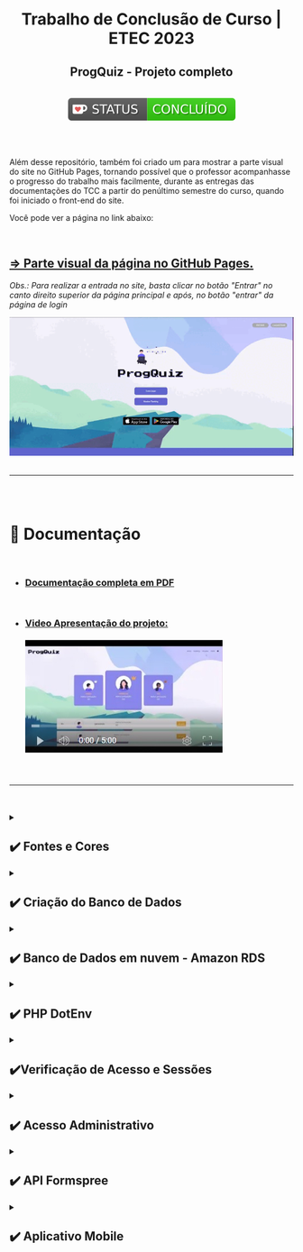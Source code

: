 <center>

# Trabalho de Conclusão de Curso | ETEC 2023

## ProgQuiz - Projeto completo 

<br>

<img src="./src/assets/imgs/readme/green.svg">

</center>

<br><br>

Além desse repositório, também foi criado um para mostrar a parte visual do site no GitHub Pages, tornando possível que o professor acompanhasse o progresso do trabalho mais facilmente, durante as entregas das documentações do TCC a partir do penúltimo semestre do curso, quando foi iniciado o front-end do site.

Você pode ver a página no link abaixo: 

<br>

## [⇒ Parte visual da página no GitHub Pages.](https://geovanaborba.github.io/TCC-website/)

*Obs.: Para realizar a entrada no site, basta clicar no botão "Entrar" no canto direito superior da página principal e após, no botão "entrar" da página de login*

<center><img src="./src/assets/imgs/readme/gif_index.gif"></center>

<br>

<hr>

<br><br>

# 📂 Documentação

<br>

<h3>

* [Documentação completa em PDF](https://github.com/geovanaborba/TCC-website--complete_code/blob/main/src/assets/TCC-2023_ETEC_Desenv_de_Sistemas.pdf)

<br>

* [Video Apresentação do projeto: <br><br> <img src="./src/assets/imgs/readme/mini-youtube.jpg">](https://youtu.be/1Eu8CQ3AOLA)

<br>
</h3>

<hr>
<br><br>

</details> 


<details>
<summary><h2> ✔️ Fontes e Cores </h2></summary>

<hr>
<br><br>

* [Poppins](https://fonts.google.com/specimen/Poppins?query=poppins)

* [Press Start 2P](https://fonts.google.com/specimen/Press+Start+2P?query=press+start)

<br>

    --lilas: #8888EA;
    --laranja: #FCA82F;
    --roxo: #6066D0;
    --cinza-escuro: #535050;

<br>

<hr>
<br><br>

</details>



<details>
<summary><h2> ✔️ Criação do Banco de Dados </h2></summary>

<hr>
<br><br>


Inicialmente, para a fase de testes do banco de dados, foi utilizada a ferramenta **USBWebServer** para a criação do banco de dados. 

Ela é gratuita e é possível realizar o download por meio do link: <https://usbwebserver.yura.mk.ua/>

<br>

Entretanto, ao decorrer do projeto, passamos a utilizar o Workbench, visto que o banco de dados foi implantado em mecanismo mySQL no [Amazon RDS](https://aws.amazon.com/pt/rds/): Um serviço da web que facilita a configuração e operação de banco de dados em nuvem AWS, tornando possível que todos do grupo do TCC utilizassem o mesmo BD.  

Dessa forma, as variáveis de conexão ficarão invisíveis por questões de segurança.

<br>

<hr>

### Variáveis de conexão se utilizado USBWebServer

    $servername = 'localhost';
    $username = 'root';
    $password = 'usbw';
    $database = 'tcc';

<br>

### Criação do Database e tabela para o cadastro e login no site: 

<br>

    create database tcc
    CHARACTER SET utf8
    COLLATE utf8_general_ci;

    create table cadastro (
        usuario_id int (10) NOT NULL AUTO_INCREMENT,
        nome varchar (90) NOT NULL,
        username varchar (20) NOT NULL,
        email varchar (90) NOT NULL,
        senha varchar (30) NOT NULL,
        pontuacao int(11) NOT NULL,
        constraint pk_cadastro primary key (usuario_id),
        constraint uk_cad_name unique key (username),
        constraint uk_cad_email unique key (email)
    );


<br><br>
» As chaves únicas criadas (username e email), farão com que o usuário não consiga fazer um novo cadastro caso o username ou email já estejam no banco de dados. 

<br>

» Além disso, para cada usuário cadastrado é gerado um ID de usuário dentro do banco de dados, através do Auto_Increment, para que cada usuário possa ser identificado por um código próprio. 

<br>

» A chave pontuacao servirá para que posteriormente, o usuário possa ser inserido no ranking do site. Conforme seus acertos no quiz, os pontos irão aumentando através de funções inseridas no código. O valor inicial de pontos ao criar a conta é '0'. 

<br>

**Obs.:** O CHARACTER SET utf8 COLLATE utf8_general_ci irá alterar o agrupamento dos elementos. 

*"Um agrupamento MySQL é um conjunto bem definido de regras que são usadas para comparar caracteres de um determinado conjunto de caracteres usando sua codificação correspondente."* [Fonte: Acervo Lima](https://acervolima.com/o-que-e-agrupamento-e-conjunto-de-caracteres-no-mysql/#:~:text=Um%20agrupamento%20MySQL%20%C3%A9%20um,caracteres%20usando%20sua%20codifica%C3%A7%C3%A3o%20correspondente.)

<br>

<center><img src="./src/assets/imgs/readme/estrutura_BD.png"></center>

<br>

<hr>

<br><br>

## Banco de Dados em funcionamento 

<br><br>

<img src="./src/assets/imgs/readme/funcionamento-cadastro.png">

<br>

*Img 1 e 2: O usuário preenche seus dados e é direcionado para a tela de confirmação. Ao clicar no botão, é encaminhado à tela de início do site.*

<br>

*Img 3: Print do banco de dados, logo após o registro do usuário teste1.*

<br><br>

<hr>

<br><br>

## ✔️ Tabela de Pontuação e Adição de perguntas e alternativas no BD
<br>

<br>
---- Criação da Tabela Questions. Nela as questões do quiz ficarão salvas e seguras para que o usuário não as acesse antes de responder o quiz. 

    create table questions ( 
	id_question int(3) not null auto_increment, 
	question varchar(256) not null, 
	primary key (id_question) 
    );
<br>

<br>
----- Criação da tabela Alternativas. Assim como a Questions, deixará as alternativas seguras no BD para o usuário não visualizá-las.

    create table alternativas (
	id_question int(3) not null auto_increment, 
	alternativa_a varchar(256) not null, 
	alternativa_b varchar(256) not null, 
	alternativa_c varchar(256) not null, 
	alternativa_d varchar(256) not null, 
	FOREIGN KEY (id_question) REFERENCES questions (id_question) 
    );

<br><br>

<hr>
<br><br>

</details>


<details>
<summary><h2>✔️ Banco de Dados em nuvem - Amazon RDS </h2></summary>

<hr>
<br><br>

Foi criada uma conta de nível gratuito na Amazon AWS (Amazon Web Services) para utilizarmos o banco de dados através do [Amazon RDS](https://aws.amazon.com/pt/rds/) (Relational Database Service). Com ele foi possível que todos do grupo tivessem acesso ao mesmo banco de dados ao mesmo tempo, para que fizessem alterações e complementos sem necessidade de criar um local em cada máquina dos integrantes. 

O Amazon RDS é um serviço de banco de dados relacional gerenciado para MySQL, PostgreSQL, MariaDB ou SQL Server. O nível gratuito fica disponível para o usuário por 12 meses e é possível ter 750 horas de uso de instâncias executando banco de dados mySQL, Postgre, SQL Server e MariaDB por mês.  Além disso, são disponibilizados 20GB de armazenamento de banco de dados (SSD) e 20GB de armazenamento de backup. 

Conforme o próprio site diz em sua descrição sobre a plataforma, a AWS ajuda novos usuários a usar um serviço de banco de dados gerenciado na nuvem sem custos. É possível usar o nível gratuito para desenvolver aplicações, realizar testes ou simplesmente para aprender e ganhar experiência com o RDS. 


<br>

<hr>
<br><br>

</details>


<details>
<summary><h2>✔️ PHP DotEnv</h2></summary>

<hr>
<br><br>

Para a proteção de usuário e senha do banco de dados em nuvem, foi utilizado o [PHP dotenv](https://github.com/vlucas/phpdotenv). 
Com ele, os dados sensíveis são armazenados dentro de variáveis, mas não uma variável qualquer como as criadas com ‘$’(cifrão) no início delas. Com o dotenv, ela se torna uma variável de ambiente, ou seja, ela será criada no ambiente onde o PHP está.
Para isso, foi utilizado o [Composer](https://getcomposer.org/), um gerenciador de dependências. Dessa forma, criamos um arquivo global.php para chamar as dependências do Composer, dentro da pasta vendor. 
O arquivo .env não ficará visível para todos no site e dentro dele colocamos as variáveis com os dados que devem ser escondidos. 

<br>

<img src="./src/assets/imgs/readme/dotenv1.png">

<br>

<br>

<img src="./src/assets/imgs/readme/dotenv2.png">

<br>

No arquivo conexão.php, foram utilizadas as variáveis criadas dentro do arquivo .env, chamadas através da variável superglobal $_ENV[‘ ’];

<br>

<img src="./src/assets/imgs/readme/dotenv3.png">

<br>

Por fim, foi criado um arquivo .gitignore, para que, como o próprio nome diz, o versionamento Git ignore os arquivos que constam dentro dele e não os subam para a plataforma. 
 
<br><br>

**Instalação do Composer em sistema Linux**

Para a instalação dele em Mac ou Linux, é necessário a utilização de alguma interface de linha de comando. Também é necessário que a interface de linha de comando esteja no diretório-raiz da aplicação, antes de ser aplicado o comando: 
composer require vlucas/phpdotenv

<br>

**Instalação do Composer em Sistema Windows**

Para instalação em sistemas Windows, baixe o instalador clicando aqui. Depois execute a aplicação e siga os passos necessários. O instalador vai colocar o Composer no PATH do Windows, assim será possível executar o comando de qualquer diretório. 
 
<br>

<img src="./src/assets/imgs/readme/dotenv4.png">

<br>
Obs.: O projeto estava sendo realizado através do USBWServer. Devido essa aplicação não manter o PHP localmente, foi utilizada a ferramenta Xampp para que a instalação do Composer pudesse ser finalizada.

<br>

<hr>
<br><br>

</details>


<details>
<summary><h2>✔️Verificação de Acesso e Sessões </h2></summary>

<hr>
<br><br>

Em todas as páginas há um require_once para verificar Acesso do usuário. Essa verificação se dá por meio de sessões. Cada coluna da tabela do banco de dados recebeu uma variável $_SESSION para que fossem utilizados os dados apenas do usuário logado.

<br>

<img src="./src/assets/imgs/readme/verificarAcesso.jpg">

<br>

Sendo assim, para que o código funcione da maneira correta, foram criadas sessões a partir da variável $linha buscando os dados da tabela.

Se a linha não for vazia e se essa linha for igual à senha inserida pelo usuário, então esse usuário terá permissão para ser conectado ao site. Ao mesmo tempo, serão criadas variáveis de sessão com os dados apenas desse usuário logado. 

<br>

<img src="./src/assets/imgs/readme/codigoSessao.jpg">

<br>

Caso o usuário tente acessar o site sem efetuar login, ele é redirecionado para a tela de 'Acesso Negado', solicitando o login e/ou cadastro do mesmo.

<br>

<img src="./src/assets/imgs/readme/acessoNegado.jpg">

<br>

Ao clicar no alerta, retorna-se à tela inicial do site. 

Assim como uma tentativa de login incorreta, também emite um alerta indicando erro na tentativa.

<br>

<img src="./src/assets/imgs/readme/loginInvalido.jpg">

<br><br>

A verificação de sessão é extremamente importante, para que apenas os dados do usuário logado fossem exibidos e fosse realizado o logout do site com todas essas informações, como nome completo, nome de usuário e e-mail cadastrados.

Exemplos:

<br>

<img src="./src/assets/imgs/readme/perfilSessao.jpg">

*Imagem: Card de perfil exibindo o nome e username do usuário logado*

<br><br>

<img src="./src/assets/imgs/readme/infosSessao.jpg">

*Imagem: Formulário na página Alterar Dados, puxando dados de sessão logada*

<br>

<hr>
<br><br>

</details>


<details> 
<summary><h2> ✔️ Acesso Administrativo </h2></summary>

<hr>
<br><br>

Pensando no acesso administrativo exclusivo de algumas contas, foi criada uma condição na página de alterar dados, fazendo com que apenas contas específicas possam visualizar o botão de Acessar Dados. 

<br>

<img src="./src/assets/imgs/readme/mod-cod.jpg">

*Imagem: Condição criada para que a conta de moderador veja o botão*

<br><br>

Como mostra o código acima, apenas a conta de ID 10 terá acesso ao botão que leva à lista de moderação.

<br>

<img src="./src/assets/imgs/readme/btn-mod.jpg">

*Imagem: Botão “Acessar dados” exclusivo para moderadores*

<br><br>

<img src="./src/assets/imgs/readme/lista-mod.jpg">

*Imagem: Lista cadastral vista por moderadores*

<br>

Através desse botão, o moderador tem acesso a uma lista, contendo todos os dados cadastrados no site. Além de visualizar esses dados, também é possível excluir as contas ou alterar dados através dessa lista. 

Ao clicar em Excluir ou Atualizar, o moderador será encaminhado para a tela de atualizar dados, mas invés de ir para a página de atualizar os dados da conta de moderação, os campos conterão os dados do usuário escolhido. O layout da página é o mesmo que seria para um usuário comum alterar dados. 


<br><br>
<hr>

</details>



<details>
<summary><h2> ✔️ API Formspree </h2></summary>

<hr>
<br><br>

Na página alterarDados.php foi adicionado o botão "Contatar Suporte". Ao clicar nele, o usuário será direcionado até a tela de contato, contendo um formulário que poderá ser enviado ao email de moderação.

<br>

Para envio desse formulário, foi utilizada a [API Formspree](https://formspree.io/).

Para utilizá-la, basta definir o formulário action no html para o endpoint gerado pela API. Nenhum código de servidor é necessário.

<br><br>
<img src="./src/assets/imgs/readme/formspree.png">

*Imagem: Tela de integração da API com instruções de uso*

<br><br>

Ao clicar no botão enviar, a API entra em funcionamento e envia o formulário para o email cadastrado no site.

<br><br>
<img src="./src/assets/imgs/readme/teste-contato.png" width="400">

*Imagem: Texto utilizado no formulário para teste, ao enviar o email*
<br><br>

<img src="./src/assets/imgs/readme/retorno-teste.jpg">

*Imagem: Conteúdo do formulário recebido por email pelo moderador do Progquiz*

<br><br>

No site da api é possível acompanhar gráficos e todos os dados presentes no formulário que foi criado, fazendo com que seja extremamente fácil para os moderadores realizarem as devidas alterações no cadastro do solicitante.

<br>

<img src="./src/assets/imgs/readme/form.jpg">

*Imagem: Interface apresentada no site da API com todos os dados dos formulários preenchidos*

<br><br>

Infelizmente o FormSpree não tem tradução para português, nem permite personalização sem um plano pago, portanto, ele foi utilizado no projeto apenas para exemplificar o que pode ser feito futuramente com uma implementação melhor trabalhada.

Além disso, a versão gratuita tem um limite mensal de 50 emails recebidos. Para um site de grande porte, essa opção de API se torna inviável, a menos que seja feito o upgrade na conta, para desbloquear as demais funcionalidades. 

<br>

<hr>
<br><br>

</details>



<details>
<summary><h2> ✔️ Aplicativo Mobile </h2></summary>

<hr>
<br><br>

O principal objetivo da criação da aplicação mobile, inicialmente, seria a integração de dados do ranking para visualização dos usuários. A ideia seria que, os usuários do site, pudessem acompanhar as pontuações no ranking através do aplicativo de celular, sem necessitar fazer login no site via browser ou login via aplicativo. 

Contudo, também é possível implementar o projeto completo, dando acesso a um aplicativo inteiro, totalmente baseado no site, com os mesmos dados de entrada criados no projeto do website. Para tanto, fica para uma implementação futura essa conexão.

<br>
Apenas a cargo de apresentação, foi criada a parte visual do projeto mobile utilizando a plataforma Kodular, a fim de exemplificar como poderia ser essa aplicação futura. 

Essa parte visual foi totalmente baseada no site, utilizando-se do mesmo padrão de cores, bem como mesmo background, estilização e fontes. Como projeto base, foi criada uma tela principal, assim como no site, para apresentar a imagem característica do projeto, assim como o nome com fonte específica para o quiz, apresentando nela os principais links para as telas de ranking, login e cadastro. 

<br>

Como o ranking do app ainda não tem integração direta com o ranking do site, foi adicionado um pequeno quiz com TinyBD como protótipo, utilizando-se de banco de dados local, para adição de tabela no ranking mencionado. Para elaborar a codificação da tela do quiz, foram realizados alterações e complementos no código, com base no tutorial apresentado no canal APP Inventor Brasil, postado em 2016 no Youtube. 

<br>

**<h3> » Veja a documentação e códigos do projeto mobile [» CLICANDO AQUI «](https://github.com/geovanaborba/TCC-website--complete_code/tree/main/src/assets/mobile) </h3>** 


<br><br>

<img src="./src/assets/imgs/readme/mobile.jpg" width="300">

*Imagem: Tela inicial do app mobile*

<br>

<hr>

<br><br>

</details>